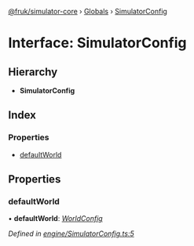 [@fruk/simulator-core](../README.md) › [Globals](../globals.md) › [SimulatorConfig](simulatorconfig.md)

# Interface: SimulatorConfig

## Hierarchy

* **SimulatorConfig**

## Index

### Properties

* [defaultWorld](simulatorconfig.md#defaultworld)

## Properties

###  defaultWorld

• **defaultWorld**: *[WorldConfig](worldconfig.md)*

*Defined in [engine/SimulatorConfig.ts:5](https://github.com/zhiquanyeo/SimulatorCore/blob/f1bf202/src/engine/SimulatorConfig.ts#L5)*
